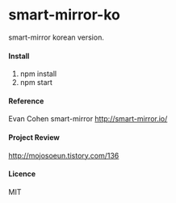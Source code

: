 smart-mirror-ko
=========================
smart-mirror korean version.

#### Install ####
1. npm install
2. npm start 

#### Reference ####
Evan Cohen smart-mirror http://smart-mirror.io/

#### Project Review ####
http://mojosoeun.tistory.com/136

#### Licence ####
MIT 




